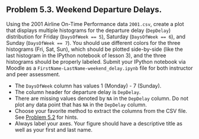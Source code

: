 ## Problem 5.3. Weekend Departure Delays.

Using the 2001 Airline On-Time Performance data `2001.csv`, create a plot that 
 displays multiple histograms for the departure delay (`DepDelay`) distribution
 for Friday (`DaysOfWeek == 5`), Saturday (`DaysOfWeek == 6`), and Sunday
 (`DaysOfWeek == 7`). You should use different colors for the three histograms
 (Fri, Sat, Sun), which should be plotted side-by-side (like the last histogram
 in the IPython notebook of lesson 3), and the three histograms should be
 properly labeled. Submit your IPython notebook via Moodle as a
 `FirstName-LastName-weekend_delay.ipynb` file for both instructor and peer
 assessment.

- The `DaysOfWeek` column has values 1 (Monday) - 7 (Sunday).
- The column header for departure delay is `DepDelay`.
- There are missing values denoted by `NA` in the `DepDelay` column.
  Do not plot any data point that has `NA` in the `DepDelay` column.
- Choose your favorite method to extract the columns from the CSV file.
  See
  [Problem 5.2](https://github.com/EdwardJKim/info490/blob/master/week05/p2.md)
  for hints.
- Always label your axes. Your figure should have a descriptive title as well
  as your first and last name.
